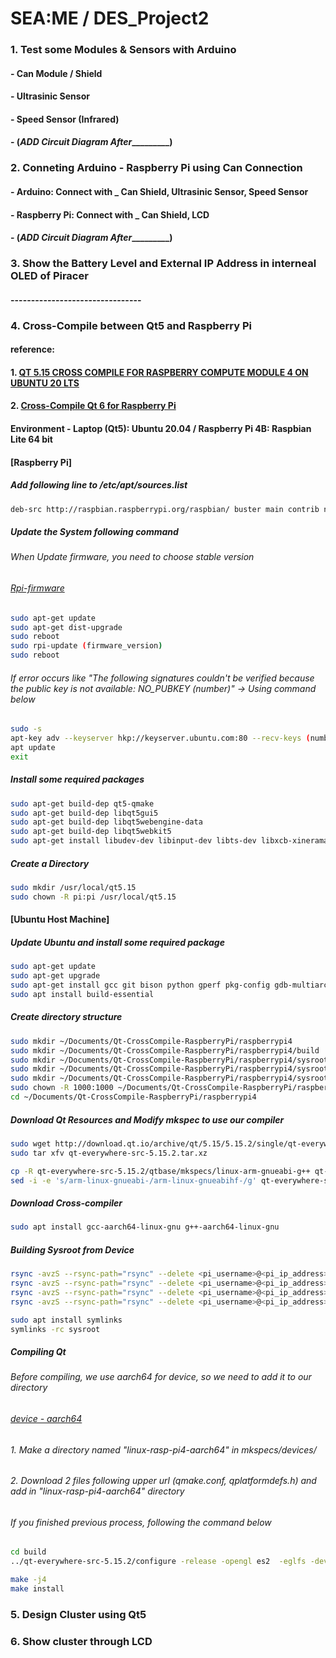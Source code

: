 # SEA:ME / DES_Project2

### 1. Test some Modules & Sensors with Arduino

#### - Can Module / Shield
#### - Ultrasinic Sensor
#### - Speed Sensor (Infrared)
#### - (_______________________ADD Circuit Diagram After________________________________)

### 2. Conneting Arduino - Raspberry Pi using Can Connection

#### - Arduino: Connect with _ Can Shield, Ultrasinic Sensor, Speed Sensor 
#### - Raspberry Pi: Connect with _ Can Shield, LCD 
#### - (_______________________ADD Circuit Diagram After________________________________)


### 3. Show the Battery Level and External IP Address in interneal OLED of Piracer

#### --------------------------------

### 4. Cross-Compile between Qt5 and Raspberry Pi

#### reference: 
#### 1. [QT 5.15 CROSS COMPILE FOR RASPBERRY COMPUTE MODULE 4 ON UBUNTU 20 LTS](https://www.interelectronix.com/qt-515-cross-compilation-raspberry-compute-module-4-ubuntu-20-lts.html)
#### 2. [Cross-Compile Qt 6 for Raspberry Pi](https://wiki.qt.io/Cross-Compile_Qt_6_for_Raspberry_Pi)

#### Environment - Laptop (Qt5): Ubuntu 20.04 / Raspberry Pi 4B: Raspbian Lite 64 bit

#### [Raspberry Pi]

##### Add following line to /etc/apt/sources.list

```bash
deb-src http://raspbian.raspberrypi.org/raspbian/ buster main contrib non-free rpi
```

##### Update the System following command

###### When Update firmware, you need to choose stable version
###### [Rpi-firmware](https://github.com/raspberrypi/rpi-firmware)

```bash
sudo apt-get update
sudo apt-get dist-upgrade
sudo reboot
sudo rpi-update (firmware_version)
sudo reboot
```

###### If error occurs like "The following signatures couldn't be verified because the public key is not available: NO_PUBKEY (number)" -> Using command below

```bash
sudo -s
apt-key adv --keyserver hkp://keyserver.ubuntu.com:80 --recv-keys (number)
apt update
exit
```

##### Install some required packages 

```bash
sudo apt-get build-dep qt5-qmake
sudo apt-get build-dep libqt5gui5
sudo apt-get build-dep libqt5webengine-data
sudo apt-get build-dep libqt5webkit5
sudo apt-get install libudev-dev libinput-dev libts-dev libxcb-xinerama0-dev libxcb-xinerama0 gdbserver
```

##### Create a Directory

```bash
sudo mkdir /usr/local/qt5.15
sudo chown -R pi:pi /usr/local/qt5.15
```

#### [Ubuntu Host Machine]

##### Update Ubuntu and install some required package

```bash
sudo apt-get update
sudo apt-get upgrade
sudo apt-get install gcc git bison python gperf pkg-config gdb-multiarch
sudo apt install build-essential
```

##### Create directory structure

```bash
sudo mkdir ~/Documents/Qt-CrossCompile-RaspberryPi/raspberrypi4
sudo mkdir ~/Documents/Qt-CrossCompile-RaspberryPi/raspberrypi4/build
sudo mkdir ~/Documents/Qt-CrossCompile-RaspberryPi/raspberrypi4/sysroot
sudo mkdir ~/Documents/Qt-CrossCompile-RaspberryPi/raspberrypi4/sysroot/usr
sudo mkdir ~/Documents/Qt-CrossCompile-RaspberryPi/raspberrypi4/sysroot/opt
sudo chown -R 1000:1000 ~/Documents/Qt-CrossCompile-RaspberryPi/raspberrypi4
cd ~/Documents/Qt-CrossCompile-RaspberryPi/raspberrypi4
```

##### Download Qt Resources and Modify mkspec to use our compiler

```bash
sudo wget http://download.qt.io/archive/qt/5.15/5.15.2/single/qt-everywhere-src-5.15.2.tar.xz
sudo tar xfv qt-everywhere-src-5.15.2.tar.xz

cp -R qt-everywhere-src-5.15.2/qtbase/mkspecs/linux-arm-gnueabi-g++ qt-everywhere-src-5.15.2/qtbase/mkspecs/linux-arm-gnueabihf-g++
sed -i -e 's/arm-linux-gnueabi-/arm-linux-gnueabihf-/g' qt-everywhere-src-5.15.2/qtbase/mkspecs/linux-arm-gnueabihf-g++/qmake.conf
```

##### Download Cross-compiler

```bash
sudo apt install gcc-aarch64-linux-gnu g++-aarch64-linux-gnu
```

##### Building Sysroot from Device

```bash
rsync -avzS --rsync-path="rsync" --delete <pi_username>@<pi_ip_address>:/lib/ sysroot/lib
rsync -avzS --rsync-path="rsync" --delete <pi_username>@<pi_ip_address>:/usr/include/ sysroot/usr/include
rsync -avzS --rsync-path="rsync" --delete <pi_username>@<pi_ip_address>:/usr/lib/ sysroot/usr/lib
rsync -avzS --rsync-path="rsync" --delete <pi_username>@<pi_ip_address>:/opt/vc/ sysroot/opt/vc

sudo apt install symlinks
symlinks -rc sysroot
```

##### Compiling Qt

###### Before compiling, we use aarch64 for device, so we need to add it to our directory
###### [device - aarch64](https://code.qt.io/cgit/qt/qtbase.git/tree/mkspecs/devices/linux-rasp-pi4-aarch64)
###### 1. Make a directory named "linux-rasp-pi4-aarch64" in mkspecs/devices/
###### 2. Download 2 files following upper url (qmake.conf, qplatformdefs.h) and add in "linux-rasp-pi4-aarch64" directory

###### If you finished previous process, following the command below

```bash
cd build
../qt-everywhere-src-5.15.2/configure -release -opengl es2  -eglfs -device linux-rasp-pi4-aarch64 -device-option CROSS_COMPILE=aarch64-linux-gnu- -sysroot ~/Documents/Qt-CrossCompile-RaspberryPi/raspberrypi4/sysroot -prefix /usr/local/qt5.15 -extprefix ~/Documents/Qt-CrossCompile-RaspberryPi/raspberrypi4/qt5.15 -opensource -confirm-license -skip qtscript -skip qtwayland -skip qtwebengine -nomake tests -make libs -pkg-config -no-use-gold-linker -v -recheck
```

```bash
make -j4
make install
```

### 5. Design Cluster using Qt5

### 6. Show cluster through LCD
